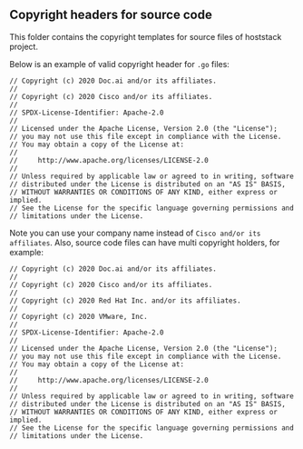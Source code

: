 ## Copyright headers for source code
This folder contains the copyright templates for source files of hoststack project.

Below is an example of valid copyright header for `.go` files:
```
// Copyright (c) 2020 Doc.ai and/or its affiliates.
//
// Copyright (c) 2020 Cisco and/or its affiliates.
//
// SPDX-License-Identifier: Apache-2.0
//
// Licensed under the Apache License, Version 2.0 (the "License");
// you may not use this file except in compliance with the License.
// You may obtain a copy of the License at:
//
//     http://www.apache.org/licenses/LICENSE-2.0
//
// Unless required by applicable law or agreed to in writing, software
// distributed under the License is distributed on an "AS IS" BASIS,
// WITHOUT WARRANTIES OR CONDITIONS OF ANY KIND, either express or implied.
// See the License for the specific language governing permissions and
// limitations under the License.
```
Note you can use your company name instead of `Cisco and/or its affiliates`.
Also, source code files can have multi copyright holders, for example:
```
// Copyright (c) 2020 Doc.ai and/or its affiliates.
//
// Copyright (c) 2020 Cisco and/or its affiliates.
//
// Copyright (c) 2020 Red Hat Inc. and/or its affiliates.
//
// Copyright (c) 2020 VMware, Inc.
//
// SPDX-License-Identifier: Apache-2.0
//
// Licensed under the Apache License, Version 2.0 (the "License");
// you may not use this file except in compliance with the License.
// You may obtain a copy of the License at:
//
//     http://www.apache.org/licenses/LICENSE-2.0
//
// Unless required by applicable law or agreed to in writing, software
// distributed under the License is distributed on an "AS IS" BASIS,
// WITHOUT WARRANTIES OR CONDITIONS OF ANY KIND, either express or implied.
// See the License for the specific language governing permissions and
// limitations under the License.
```